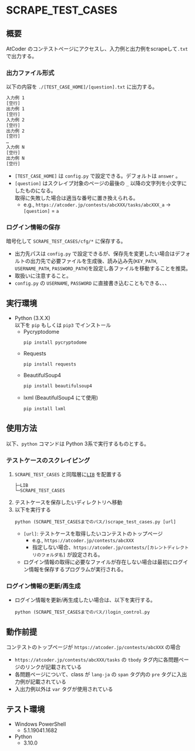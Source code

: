 # SCRAPE_TEST_CASES

## 概要
AtCoder のコンテストページにアクセスし、入力例と出力例をscrapeして`.txt`で出力する。

### 出力ファイル形式
以下の内容を `./[TEST_CASE_HOME]/[question].txt` に出力する。
```txt
入力例 1
[空行]
出力例 1
[空行]
入力例 2
[空行]
出力例 2
[空行]
…
入力例 N
[空行]
出力例 N
[空行]
```
- `[TEST_CASE_HOME]` は `config.py` で設定できる。デフォルトは `answer` 。
- `[question]` はスクレイプ対象のページの最後の `_` 以降の文字列を小文字にしたものになる。  
    取得に失敗した場合は適当な番号に置き換えられる。
    - e.g., `https://atcoder.jp/contests/abcXXX/tasks/abcXXX_a` → `[question]` = `a`

### ログイン情報の保存
暗号化して `SCRAPE_TEST_CASES/cfg/*` に保存する。
- 出力先パスは `config.py` で設定できるが、保存先を変更したい場合はデフォルトの出力先で必要ファイルを生成後、読み込み先(`KEY_PATH`, `USERNAME_PATH`, `PASSWORD_PATH`)を設定し各ファイルを移動することを推奨。
- 取扱いに注意すること。
- `config.py` の `USERNAME`, `PASSWORD` に直接書き込むこともできる、、、

## 実行環境
- Python (3.X.X)  
    以下を `pip` もしくは `pip3` でインストール
    - Pycryptodome
        ```shell
        pip install pycryptodome
        ```
    - Requests
        ```shell
        pip install requests
        ```
    - BeautifulSoup4
        ```shell
        pip install beautifulsoup4
        ```
    - lxml (BeautifulSoup4 にて使用)
        ```
        pip install lxml
        ```

## 使用方法
以下、`python` コマンドは Python 3系で実行するものとする。
### テストケースのスクレイピング
1. `SCRAPE_TEST_CASES` と同階層に[`LIB`](../LIB/) を配置する
    ```
    ├─LIB
    └─SCRAPE_TEST_CASES
    ```
1. テストケースを保存したいディレクトリへ移動
1. 以下を実行する
    ```shell
    python (SCRAPE_TEST_CASESまでのパス/)scrape_test_cases.py [url]
    ```
    - `[url]`: テストケースを取得したいコンテストのトップページ
        - e.g., `https://atcoder.jp/contests/abcXXX`
        - 指定しない場合、`https://atcoder.jp/contests/[カレントディレクトリのフォルダ名]` が設定される。
    - ログイン情報の取得に必要なファイルが存在しない場合は最初にログイン情報を保存するプログラムが実行される。

### ログイン情報の更新/再生成
- ログイン情報を更新/再生成したい場合は、以下を実行する。
    ```shell
    python (SCRAPE_TEST_CASESまでのパス/)login_control.py
    ```

## 動作前提
コンテストのトップページが `https://atcoder.jp/contests/abcXXX` の場合
- `https://atcoder.jp/contests/abcXXX/tasks` の `tbody` タグ内に各問題ページのリンクが記載されている
- 各問題ページについて、class が `lang-ja` の `span` タグ内の `pre` タグに入出力例が記載されている
- 入出力例以外は `var` タグが使用されている

## テスト環境
- Windows PowerShell
    - 5.1.19041.1682
- Python
    - 3.10.0
